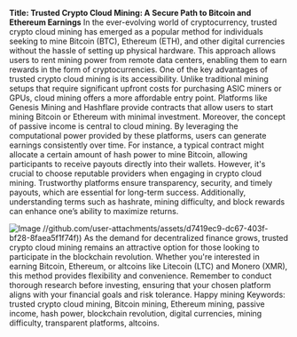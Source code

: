 **Title: Trusted Crypto Cloud Mining: A Secure Path to Bitcoin and Ethereum Earnings**
In the ever-evolving world of cryptocurrency, trusted crypto cloud mining has emerged as a popular method for individuals seeking to mine Bitcoin (BTC), Ethereum (ETH), and other digital currencies without the hassle of setting up physical hardware. This approach allows users to rent mining power from remote data centers, enabling them to earn rewards in the form of cryptocurrencies.
One of the key advantages of trusted crypto cloud mining is its accessibility. Unlike traditional mining setups that require significant upfront costs for purchasing ASIC miners or GPUs, cloud mining offers a more affordable entry point. Platforms like Genesis Mining and Hashflare provide contracts that allow users to start mining Bitcoin or Ethereum with minimal investment.
Moreover, the concept of passive income is central to cloud mining. By leveraging the computational power provided by these platforms, users can generate earnings consistently over time. For instance, a typical contract might allocate a certain amount of hash power to mine Bitcoin, allowing participants to receive payouts directly into their wallets.
However, it's crucial to choose reputable providers when engaging in crypto cloud mining. Trustworthy platforms ensure transparency, security, and timely payouts, which are essential for long-term success. Additionally, understanding terms such as hashrate, mining difficulty, and block rewards can enhance one’s ability to maximize returns.

![Image](https://github.com/user-attachments/assets/d7419ec9-dc67-403f-bf28-8faea5f1f74f)
 //github.com/user-attachments/assets/d7419ec9-dc67-403f-bf28-8faea5f1f74f))
As the demand for decentralized finance grows, trusted crypto cloud mining remains an attractive option for those looking to participate in the blockchain revolution. Whether you're interested in earning Bitcoin, Ethereum, or altcoins like Litecoin (LTC) and Monero (XMR), this method provides flexibility and convenience. Remember to conduct thorough research before investing, ensuring that your chosen platform aligns with your financial goals and risk tolerance. Happy mining 
Keywords: trusted crypto cloud mining, Bitcoin mining, Ethereum mining, passive income, hash power, blockchain revolution, digital currencies, mining difficulty, transparent platforms, altcoins.
